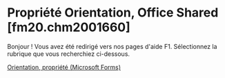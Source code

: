 
# Propriété Orientation, Office Shared [fm20.chm2001660]

Bonjour ! Vous avez été redirigé vers nos pages d'aide F1. Sélectionnez la rubrique que vous recherchiez ci-dessous.

[Orientation, propriété (Microsoft Forms)](http://msdn.microsoft.com/library/3e57f9af-8aa5-85f5-f3af-81f9a61373c0%28Office.15%29.aspx)

